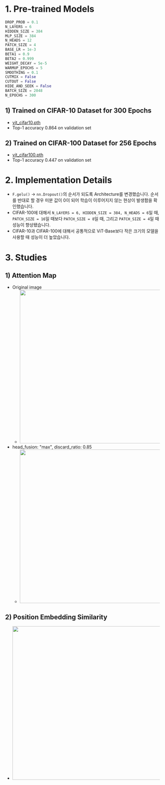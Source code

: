 # 1. Pre-trained Models
```python
DROP_PROB = 0.1
N_LAYERS = 6
HIDDEN_SIZE = 384
MLP_SIZE = 384
N_HEADS = 12
PATCH_SIZE = 4
BASE_LR = 1e-3
BETA1 = 0.9
BETA2 = 0.999
WEIGHT_DECAY = 5e-5
WARMUP_EPOCHS = 5
SMOOTHING = 0.1
CUTMIX = False
CUTOUT = False
HIDE_AND_SEEK = False
BATCH_SIZE = 2048
N_EPOCHS = 300
```
## 1) Trained on CIFAR-10 Dataset for 300 Epochs
- [vit_cifar10.pth](https://drive.google.com/file/d/1NkMB-WIDIwLIs-DvIxI39-K4TgQFq-nL/view?usp=sharing)
- Top-1 accuracy 0.864 on validation set
## 2) Trained on CIFAR-100 Dataset for 256 Epochs
- [vit_cifar100.pth](https://drive.google.com/file/d/1vxH9c1q2BbHiFRN8JSlu3zj7ZBPvQYR8/view?usp=sharing)
- Top-1 accuracy 0.447 on validation set

# 2. Implementation Details
- `F.gelu()` → `nn.Dropout()`의 순서가 되도록 Architecture를 변경했습니다. 순서를 반대로 할 경우 미분 값이 0이 되어 학습이 이루어지지 않는 현상이 발생함을 확인했습니다.
- CIFAR-100에 대해서 `N_LAYERS = 6, HIDDEN_SIZE = 384, N_HEADS = 6`일 때, `PATCH_SIZE = 16`일 때보다 `PATCH_SIZE = 8`일 때, 그리고 `PATCH_SIZE = 4`일 때 성능이 향상됐습니다.
- CIFAR-10과 CIFAR-100에 대해서 공통적으로 ViT-Base보다 작은 크기의 모델을 사용할 때 성능이 더 높았습니다.

# 3. Studies
## 1) Attention Map
- Original image
    - <img src="https://github.com/KimRass/ViT/assets/67457712/e2088a4c-8a5f-4193-ac72-2f4b2ede2928" width="500">
- head_fusion: "max", discard_ratio: 0.85
    - <img src="https://github.com/KimRass/ViT/assets/67457712/2b3f1ec6-aa2d-4980-b29c-3d90edaa1909" width="500">
## 2) Position Embedding Similarity
- <img src="https://github.com/KimRass/ViT/assets/67457712/be0efc06-a4d8-4da7-8a11-ed6730da2994" width="500">
